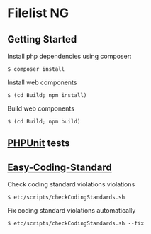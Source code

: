 Filelist NG
==============

Getting Started
---------------

Install php dependencies using composer:
    
    $ composer install

Install web components

    $ (cd Build; npm install)
    
Build web components
    
    $ (cd Build; npm build)

    
[PHPUnit](https://phpunit.de) tests
-----------------------------------

[Easy-Coding-Standard](https://github.com/Symplify/EasyCodingStandard)
----------------------------------------------------------------------

Check coding standard violations violations

    $ etc/scripts/checkCodingStandards.sh 
    
Fix coding standard violations automatically
    
    $ etc/scripts/checkCodingStandards.sh --fix
